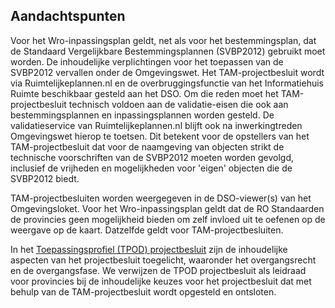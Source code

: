 ## Aandachtspunten

Voor het Wro-inpassingsplan geldt, net als voor het bestemmingsplan, dat de Standaard Vergelijkbare Bestemmingsplannen (SVBP2012) gebruikt moet worden. De inhoudelijke verplichtingen voor het toepassen van de SVBP2012 vervallen onder de Omgevingswet.
Het TAM-projectbesluit wordt via Ruimtelijkeplannen.nl en de overbruggingsfunctie van het Informatiehuis Ruimte beschikbaar gesteld aan het DSO. Om die reden moet het TAM-projectbesluit technisch voldoen aan de validatie-eisen die ook aan bestemmingsplannen en inpassingsplannen worden gesteld. De validatieservice van Ruimtelijkeplannen.nl blijft ook na inwerkingtreden Omgevingswet hierop te toetsen. Dit betekent voor de opstellers van het TAM-projectbesluit dat voor de naamgeving van objecten strikt de technische voorschriften van de SVBP2012 moeten worden gevolgd, inclusief de vrijheden en mogelijkheden voor 'eigen' objecten die de SVBP2012 biedt. 

TAM-projectbesluiten worden weergegeven in de DSO-viewer(s) van het Omgevingsloket. Voor het Wro-inpassingsplan geldt dat de RO Standaarden de provincies geen mogelijkheid bieden om zelf invloed uit te oefenen op de weergave op de kaart. Datzelfde geldt voor TAM-projectbesluiten.

In het <a href='https://docs.geostandaarden.nl/tpod/def-st-TPOD-PB-20231215/' target='_blank'>Toepassingsprofiel (TPOD) projectbesluit</a> zijn de inhoudelijke aspecten van het projectbesluit toegelicht, waaronder het overgangsrecht en de overgangsfase. We verwijzen de TPOD projectbesluit als leidraad voor provincies bij de inhoudelijke keuzes voor het projectbesluit dat met behulp van de TAM-projectbesluit wordt opgesteld en ontsloten.   
